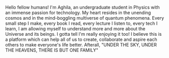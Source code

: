 Hello fellow humans! I'm Aghila, an undergraduate student in Physics with an immense passion for technology. My heart resides in the unending cosmos and in the mind-boggling multiverse of quantum phenomena. Every small step I make, every book I read, every lecture I listen to, every tech I learn, I am allowing myself to understand more and more about the Universe and its beings. I gotta tell I'm really enjoying it too! I believe this is a platform which can help all of us to create, collaborate and aspire each others to make everyone's life better. Afterall, "UNDER THE SKY, UNDER THE HEAVENS, THERE IS BUT ONE FAMILY"
